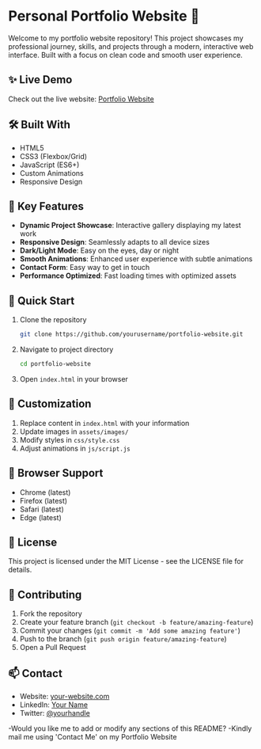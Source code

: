  # Personal Portfolio Website 🚀

Welcome to my portfolio website repository! This project showcases my professional journey, skills, and projects through a modern, interactive web interface. Built with a focus on clean code and smooth user experience.

## ✨ Live Demo
Check out the live website: [Portfolio Website](#)

## 🛠️ Built With
- HTML5
- CSS3 (Flexbox/Grid)
- JavaScript (ES6+)
- Custom Animations
- Responsive Design

## 🎯 Key Features
- **Dynamic Project Showcase**: Interactive gallery displaying my latest work
- **Responsive Design**: Seamlessly adapts to all device sizes
- **Dark/Light Mode**: Easy on the eyes, day or night
- **Smooth Animations**: Enhanced user experience with subtle animations
- **Contact Form**: Easy way to get in touch
- **Performance Optimized**: Fast loading times with optimized assets

## 🚀 Quick Start
1. Clone the repository
   ```bash
   git clone https://github.com/yourusername/portfolio-website.git
   ```
2. Navigate to project directory
   ```bash
   cd portfolio-website
   ```
3. Open `index.html` in your browser

## 🎨 Customization
1. Replace content in `index.html` with your information
2. Update images in `assets/images/`
3. Modify styles in `css/style.css`
4. Adjust animations in `js/script.js`

## 📱 Browser Support
- Chrome (latest)
- Firefox (latest)
- Safari (latest)
- Edge (latest)

## 📝 License
This project is licensed under the MIT License - see the LICENSE file for details.

## 🤝 Contributing
1. Fork the repository
2. Create your feature branch (`git checkout -b feature/amazing-feature`)
3. Commit your changes (`git commit -m 'Add some amazing feature'`)
4. Push to the branch (`git push origin feature/amazing-feature`)
5. Open a Pull Request

## 📫 Contact
- Website: [your-website.com](#)
- LinkedIn: [Your Name](#)
- Twitter: [@yourhandle](#)

-Would you like me to add or modify any sections of this README?
-Kindly mail me using 'Contact Me' on my Portfolio Website 
